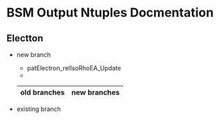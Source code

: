 # BSM Output Ntuples Docmentation
## Electton
* new branch
    * patElectron_relIsoRhoEA_Update
    * 
    old branches | new branches
    ------------ | -----------

* existing branch
